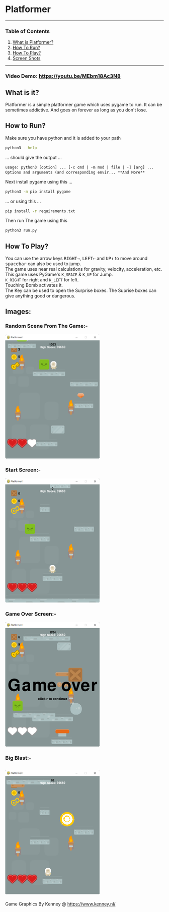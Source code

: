 # **Platformer**
---
### Table of Contents
1. [What is Platformer?](#what-is-it)
2. [How To Run?](#how-to-run)
3. [How To Play?](#how-to-play)
2. [Screen Shots](#images)
---
### **Video Demo:** https://youtu.be/MEbm18Ac3N8
## What is it?
Platformer is a simple platformer game which uses pygame to run. It can be sometimes addictive. And goes on forever as long as you don't lose.
## How to Run?
Make sure you have python and it is added to your path
```bash
python3 --help
```
... should give the output ...
```
usage: python3 [option] ... [-c cmd | -m mod | file | -] [arg] ...
Options and arguments (and corresponding envir... **And More**
```
Next install pygame using this ...
```bash
python3 -m pip install pygame
```
... or using this ...
```bash
pip install -r requirements.txt
```
Then run The game using this
```bash
python3 run.py
```
## How To Play?
You can use the arrow keys <kbd>RIGHT→</kbd>, <kbd>LEFT←</kbd> and <kbd>UP↑</kbd> to move around <kbd>spacebar</kbd> can also be used to jump.<br>The game uses near real calculations for gravity, velocity, acceleration, etc.<br>This game uses PyGame's `K_SPACE` & `K_UP` for Jump.<br>`K_RIGHT` for right and `K_LEFT` for left.<br>Touching Bomb activates it.<br>The Key can be used to open the Surprise boxes. The Suprise boxes can give anything good or dangerous.
## **Images:**
### **Random Scene From The Game:-**<br>
<img src="./img/ScreenShot000.png" alt="Random Scene" width="300"/><br>
### **Start Screen:-**<br>
<img src="./img/ScreenShot001.png" alt="Start Screen" width="300"/><br>
### **Game Over Screen:-**<br>
<img src="./img/ScreenShot002.png" alt="Game Over" width="300"/><br>
### **Big Blast:-**<br>
<img src="./img/ScreenShot003.png" alt="Bomb Blast" width="300"/><br>
---
Game Graphics By Kenney @ https://www.kenney.nl/
